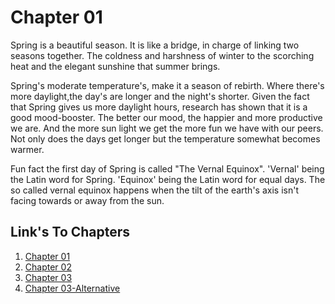# Chapter 01

Spring is a beautiful season. It is like a bridge, in charge of linking two seasons together. 
The coldness and harshness of winter to the scorching heat and the elegant sunshine that summer brings. 

Spring's moderate temperature's, make it a season of rebirth.  Where there's more daylight,the  day's are longer 
and the night's shorter. Given the fact that Spring gives us more daylight hours, research has shown 
that it is a good mood-booster. The better our mood, the happier and more productive we are. And the more sun light we get 
the more fun we have with our peers.
Not only does the days get longer 
but the temperature somewhat becomes warmer. 

Fun fact the first day of Spring is called "The Vernal Equinox". 
'Vernal' being the Latin word for Spring.
'Equinox' being the Latin word for equal days.
The so called vernal equinox happens when the tilt of 
the earth's axis isn't facing towards or away from the sun.



## Link's To Chapters
1. [Chapter 01](Chapter01.md)
2. [Chapter 02](Chapter02.md)
3. [Chapter 03](Chapter03.md)
4. [Chapter 03-Alternative](Chapter03_Alt.md)

